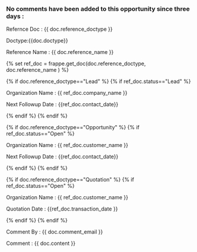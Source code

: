 <h3><p>No comments have been added to this opportunity since three days :</p></h3>
<p>Refernce Doc : {{ doc.reference_doctype }}</p>
<p> Doctype:{{doc.doctype}}<p>
<p>Reference Name : {{ doc.reference_name }}</p>
{% set ref_doc = frappe.get_doc(doc.reference_doctype, doc.reference_name ) %}

{% if doc.reference_doctype=="Lead" %}
  {% if ref_doc.status=="Lead" %} 
   <p>Organization Name : {{ ref_doc.company_name }}</p>
   <p>Next Followup Date : {{ref_doc.contact_date}}</p>
  {% endif %} 
{% endif %}

{% if doc.reference_doctype=="Opportunity" %}
  {% if ref_doc.status=="Open" %} 
   <p>Organization Name : {{ ref_doc.customer_name }}</p>
   <p>Next Followup Date : {{ref_doc.contact_date}} </p>
  {% endif %} 
{% endif %}

{% if doc.reference_doctype=="Quotation" %}
  {% if ref_doc.status=="Open" %} 
   <p>Organization Name : {{ ref_doc.customer_name }}</p>
   <p>Quotation Date : {{ref_doc.transaction_date }}</p>
  {% endif %}
{% endif %}

<p>Comment By : {{ doc.comment_email }}</p>
<p>Comment : {{ doc.content }}</p>
